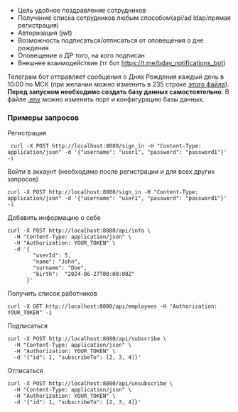 * Цель удобное поздравление сотрудников
* Получение списка сотрудников любым способом(api/ad ldap/прямая регистрация)
* Авторизация (jwt)
* Возможность подписаться/отписаться от оповещения о дне рождения
* Оповещение о ДР того, на кого подписан
* Внешнее взаимодействие (тг бот https://t.me/bday_notifications_bot)

Телеграм бот отправляет сообщения о Днях Рождения каждый день в 10:00 по МСК (при желании можно изменить в 235 строке [этого файла](internal/tgBot/tgBotModel.go)).
**Перед запуском необходимо создать базу данных самостоятельно**. В файле [.env](env/.env) можно изменить порт и конфигурацию базы данных.


### Примеры запросов
Регистрация
```shell
 curl -X POST http://localhost:8080/sign_in -H "Content-Type: application/json" -d '{"username": "user1", "password": "password1"}' -i
```

Войти в аккаунт (необходимо после регистрации и для всех других запросов)
```shell
curl -X POST http://localhost:8080/sign_in -H "Content-Type: application/json" -d '{"username": "user1", "password": "password1"}' -i 
```

Добавить информацию о себе
```shell
curl -X POST http://localhost:8080/api/info \
  -H "Content-Type: application/json" \
  -H "Authorization: YOUR_TOKEN" \
  -d '{
        "userId": 5,
        "name": "John",
        "surname": "Doe",
        "birth":  "2024-06-27T00:00:00Z"
      }'
```

Получить список работников
```shell
curl -X GET http://localhost:8080/api/employees -H "Authorization: YOUR_TOKEN" -i
```

Подписаться
```shell
curl -X POST http://localhost:8080/api/subscribe \
  -H "Content-Type: application/json" \
  -H "Authorization: YOUR_TOKEN" \
  -d '{"id": 1, "subscribeTo": [2, 3, 4]}'
```

Отписаться
```shell
curl -X POST http://localhost:8080/api/unsubscribe \
  -H "Content-Type: application/json" \
  -H "Authorization: YOUR_TOKEN" \
  -d '{"id": 1, "subscribeTo": [2, 3, 4]}'
```


